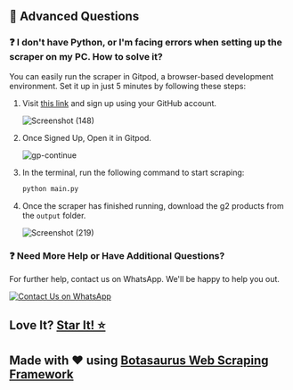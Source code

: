 ## 🤔 Advanced Questions

### ❓ I don't have Python, or I'm facing errors when setting up the scraper on my PC. How to solve it?

You can easily run the scraper in Gitpod, a browser-based development environment. Set it up in just 5 minutes by following these steps:

1. Visit [this link](https://gitpod.io/#https://github.com/omkarcloud/g2-scraper) and sign up using your GitHub account.
   
   ![Screenshot (148)](https://github.com/omkarcloud/g2-scraper/assets/53407137/f498dda8-5352-4f7a-9d70-c717859670d4.png)
  
2. Once Signed Up, Open it in Gitpod.   

   ![gp-continue](https://raw.githubusercontent.com/omkarcloud/g2-scraper/master/images/gp-continue.png)

3. In the terminal, run the following command to start scraping:
   ```bash
   python main.py
   ```
  
4. Once the scraper has finished running, download the g2 products from the `output` folder.

   ![Screenshot (219)](https://github.com/omkarcloud/g2-scraper/assets/53407137/bade4001-12dc-4191-972e-cba0466f3e3f.png)

### ❓ Need More Help or Have Additional Questions?

For further help, contact us on WhatsApp. We'll be happy to help you out.

[![Contact Us on WhatsApp](https://raw.githubusercontent.com/omkarcloud/google-maps-scraper/master/screenshots/mwa.png)](https://wa.me/message/3WED4FYQRDPNE1)

## Love It? [Star It! ⭐](https://github.com/omkarcloud/g2-scraper/stargazers)

## Made with ❤️ using [Botasaurus Web Scraping Framework](https://github.com/omkarcloud/botasaurus)